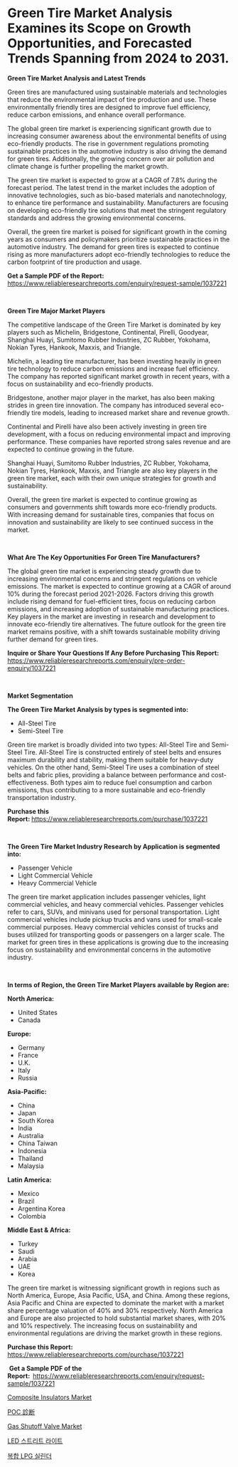 <p><h1>Green Tire Market Analysis Examines its Scope on Growth Opportunities, and Forecasted Trends Spanning from 2024 to 2031.</h1></p><p><strong>Green Tire Market Analysis and Latest Trends</strong></p>
<p><p>Green tires are manufactured using sustainable materials and technologies that reduce the environmental impact of tire production and use. These environmentally friendly tires are designed to improve fuel efficiency, reduce carbon emissions, and enhance overall performance.</p><p>The global green tire market is experiencing significant growth due to increasing consumer awareness about the environmental benefits of using eco-friendly products. The rise in government regulations promoting sustainable practices in the automotive industry is also driving the demand for green tires. Additionally, the growing concern over air pollution and climate change is further propelling the market growth.</p><p>The green tire market is expected to grow at a CAGR of 7.8% during the forecast period. The latest trend in the market includes the adoption of innovative technologies, such as bio-based materials and nanotechnology, to enhance tire performance and sustainability. Manufacturers are focusing on developing eco-friendly tire solutions that meet the stringent regulatory standards and address the growing environmental concerns.</p><p>Overall, the green tire market is poised for significant growth in the coming years as consumers and policymakers prioritize sustainable practices in the automotive industry. The demand for green tires is expected to continue rising as more manufacturers adopt eco-friendly technologies to reduce the carbon footprint of tire production and usage.</p></p>
<p><strong>Get a Sample PDF of the Report:&nbsp;</strong> <a href="https://www.reliableresearchreports.com/enquiry/request-sample/1037221">https://www.reliableresearchreports.com/enquiry/request-sample/1037221</a></p>
<p>&nbsp;</p>
<p><strong>Green Tire Major Market Players</strong></p>
<p><p>The competitive landscape of the Green Tire Market is dominated by key players such as Michelin, Bridgestone, Continental, Pirelli, Goodyear, Shanghai Huayi, Sumitomo Rubber Industries, ZC Rubber, Yokohama, Nokian Tyres, Hankook, Maxxis, and Triangle. </p><p>Michelin, a leading tire manufacturer, has been investing heavily in green tire technology to reduce carbon emissions and increase fuel efficiency. The company has reported significant market growth in recent years, with a focus on sustainability and eco-friendly products.</p><p>Bridgestone, another major player in the market, has also been making strides in green tire innovation. The company has introduced several eco-friendly tire models, leading to increased market share and revenue growth.</p><p>Continental and Pirelli have also been actively investing in green tire development, with a focus on reducing environmental impact and improving performance. These companies have reported strong sales revenue and are expected to continue growing in the future.</p><p>Shanghai Huayi, Sumitomo Rubber Industries, ZC Rubber, Yokohama, Nokian Tyres, Hankook, Maxxis, and Triangle are also key players in the green tire market, each with their own unique strategies for growth and sustainability.</p><p>Overall, the green tire market is expected to continue growing as consumers and governments shift towards more eco-friendly products. With increasing demand for sustainable tires, companies that focus on innovation and sustainability are likely to see continued success in the market.</p></p>
<p>&nbsp;</p>
<p><strong>What Are The Key Opportunities For Green Tire Manufacturers?</strong></p>
<p><p>The global green tire market is experiencing steady growth due to increasing environmental concerns and stringent regulations on vehicle emissions. The market is expected to continue growing at a CAGR of around 10% during the forecast period 2021-2026. Factors driving this growth include rising demand for fuel-efficient tires, focus on reducing carbon emissions, and increasing adoption of sustainable manufacturing practices. Key players in the market are investing in research and development to innovate eco-friendly tire alternatives. The future outlook for the green tire market remains positive, with a shift towards sustainable mobility driving further demand for green tires.</p></p>
<p><strong>Inquire or Share Your Questions If Any Before Purchasing This Report:</strong> <a href="https://www.reliableresearchreports.com/enquiry/pre-order-enquiry/1037221">https://www.reliableresearchreports.com/enquiry/pre-order-enquiry/1037221</a></p>
<p>&nbsp;</p>
<p><strong>Market Segmentation</strong></p>
<p><strong>The Green Tire Market Analysis by types is segmented into:</strong></p>
<p><ul><li>All-Steel Tire</li><li>Semi-Steel Tire</li></ul></p>
<p><p>Green tire market is broadly divided into two types: All-Steel Tire and Semi-Steel Tire. All-Steel Tire is constructed entirely of steel belts and ensures maximum durability and stability, making them suitable for heavy-duty vehicles. On the other hand, Semi-Steel Tire uses a combination of steel belts and fabric plies, providing a balance between performance and cost-effectiveness. Both types aim to reduce fuel consumption and carbon emissions, thus contributing to a more sustainable and eco-friendly transportation industry.</p></p>
<p><strong>Purchase this Report:&nbsp;</strong><a href="https://www.reliableresearchreports.com/purchase/1037221">https://www.reliableresearchreports.com/purchase/1037221</a></p>
<p>&nbsp;</p>
<p><strong>The Green Tire Market Industry Research by Application is segmented into:</strong></p>
<p><ul><li>Passenger Vehicle</li><li>Light Commercial Vehicle</li><li>Heavy Commercial Vehicle</li></ul></p>
<p><p>The green tire market application includes passenger vehicles, light commercial vehicles, and heavy commercial vehicles. Passenger vehicles refer to cars, SUVs, and minivans used for personal transportation. Light commercial vehicles include pickup trucks and vans used for small-scale commercial purposes. Heavy commercial vehicles consist of trucks and buses utilized for transporting goods or passengers on a larger scale. The market for green tires in these applications is growing due to the increasing focus on sustainability and environmental concerns in the automotive industry.</p></p>
<p>&nbsp;</p>
<p><strong>In terms of Region, the Green Tire Market Players available by Region are:</strong></p>
<p>
    <p> <strong> North America: </strong>
        <ul>
            <li>United States</li>
            <li>Canada</li>
        </ul>
        </p> 
    <p> <strong> Europe: </strong>
        <ul>
            <li>Germany</li>
            <li>France</li>
            <li>U.K.</li>
            <li>Italy</li>
            <li>Russia</li>
        </ul>
        </p> 
    <p> <strong> Asia-Pacific: </strong>
        <ul>
            <li>China</li>
            <li>Japan</li>
            <li>South Korea</li>
            <li>India</li>
            <li>Australia</li>
            <li>China Taiwan</li>
            <li>Indonesia</li>
            <li>Thailand</li>
            <li>Malaysia</li>
        </ul>
        </p> 
    <p> <strong> Latin America: </strong>
        <ul>
            <li>Mexico</li>
            <li>Brazil</li>
            <li>Argentina Korea</li>
            <li>Colombia</li>
        </ul>
        </p> 
    <p> <strong> Middle East & Africa: </strong>
        <ul>
            <li>Turkey</li>
            <li>Saudi</li>
            <li>Arabia</li>
            <li>UAE</li>
            <li>Korea</li>
        </ul>
    </p>
    </p>
<p><p>The green tire market is witnessing significant growth in regions such as North America, Europe, Asia Pacific, USA, and China. Among these regions, Asia Pacific and China are expected to dominate the market with a market share percentage valuation of 40% and 30% respectively. North America and Europe are also projected to hold substantial market shares, with 20% and 10% respectively. The increasing focus on sustainability and environmental regulations are driving the market growth in these regions.</p></p>
<p><strong>Purchase this Report: </strong><a href="https://www.reliableresearchreports.com/purchase/1037221">https://www.reliableresearchreports.com/purchase/1037221</a></p>
<p>&nbsp;<strong>Get a Sample PDF of the Report:&nbsp;&nbsp;</strong><a href="https://www.reliableresearchreports.com/enquiry/request-sample/1037221">https://www.reliableresearchreports.com/enquiry/request-sample/1037221</a></p>
<p><strong></strong></p>
<p><p><a href="https://view.publitas.com/reportprime-1/composite-insulators-market-size-and-examines-its-market-scope-with-a-primary-focus-on-growth-opportunities-and-forecasted-trends-spanning-from-2024-to-2031/">Composite Insulators Market</a></p><p><a href="https://medium.com/@aminavandervort2023/poc%E8%A8%BA%E6%96%AD%E5%B8%82%E5%A0%B4%E8%A6%8F%E6%A8%A1%E3%81%AF-%E3%82%B0%E3%83%AD%E3%83%BC%E3%83%90%E3%83%AB%E7%94%A3%E6%A5%AD%E3%81%AB%E3%81%8A%E3%81%91%E3%82%8B%E6%9C%80%E9%81%A9%E3%81%AA%E3%83%9E%E3%83%BC%E3%82%B1%E3%83%86%E3%82%A3%E3%83%B3%E3%82%B0%E3%83%81%E3%83%A3%E3%83%8D%E3%83%AB%E3%82%92%E6%98%8E%E3%82%89%E3%81%8B%E3%81%AB%E3%81%97%E3%81%BE%E3%81%99-07f7c09522cf">POC 診断</a></p><p><a href="https://unruly-ladybug-44b.notion.site/Gas-Shutoff-Valve-Market-Size-Growth-Outlook-from-2024-to-2031-projecting-at-Market-s-Trends-Analy-acd82b9a7fed4a03ac71039f76f3b553">Gas Shutoff Valve Market</a></p><p><a href="https://medium.com/@maeva.fluchaire/led-%EA%B0%80%EB%A1%9C%EB%93%B1-%EC%8B%9C%EC%9E%A5-%EB%B3%B4%EA%B3%A0%EC%84%9C%EB%8A%94-%EC%9D%B4-%EC%8B%9C%EC%9E%A5%EC%9D%98-%EC%B5%9C%EC%8B%A0-%ED%8A%B8%EB%A0%8C%EB%93%9C%EC%99%80-%EC%84%B1%EC%9E%A5-%EA%B8%B0%ED%9A%8C%EB%A5%BC-%EB%93%9C%EB%9F%AC%EB%83%85%EB%8B%88%EB%8B%A4-833cd3febee8">LED 스트리트 라이트</a></p><p><a href="https://medium.com/@skyleitney456456/%ED%95%A9%EC%84%B1-lpg-%EC%8B%A4%EB%A6%B0%EB%8D%94-%EC%8B%9C%EC%9E%A5-%EA%B7%9C%EB%AA%A8-%EB%B0%8F-%EC%8B%9C%EC%9E%A5-%EB%8F%99%ED%96%A5-%EC%A0%84%EC%B2%B4-%EC%82%B0%EC%97%85-%EA%B0%9C%EC%9A%94-2024%EB%85%84%EB%B6%80%ED%84%B0-2031%EB%85%84%EA%B9%8C%EC%A7%80-5d64a52d93d0">복합 LPG 실린더</a></p></p>